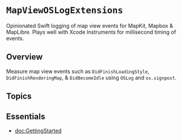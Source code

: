 # ``MapViewOSLogExtensions``

Opinionated Swift logging of map view events for MapKit, Mapbox & MapLibre.  Plays well with Xcode Instruments for millisecond timing of events.

## Overview

Measure map view events such as `DidFinishLoadingStyle`, `DidFinishRenderingMap`, & `DidBecomeIdle` using `OSLog` and `os.signpost`.

## Topics

## Essentials

* <doc:GettingStarted>
